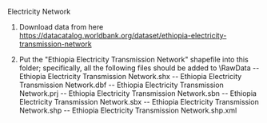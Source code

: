 Electricity Network

1. Download data from here
https://datacatalog.worldbank.org/dataset/ethiopia-electricity-transmission-network

2. Put the "Ethiopia Electricity Transmission Network" shapefile into this folder; specifically, all the following files should be added to \RawData
-- Ethiopia Electricity Transmission Network.shx-- Ethiopia Electricity Transmission Network.dbf-- Ethiopia Electricity Transmission Network.prj-- Ethiopia Electricity Transmission Network.sbn-- Ethiopia Electricity Transmission Network.sbx-- Ethiopia Electricity Transmission Network.shp-- Ethiopia Electricity Transmission Network.shp.xml